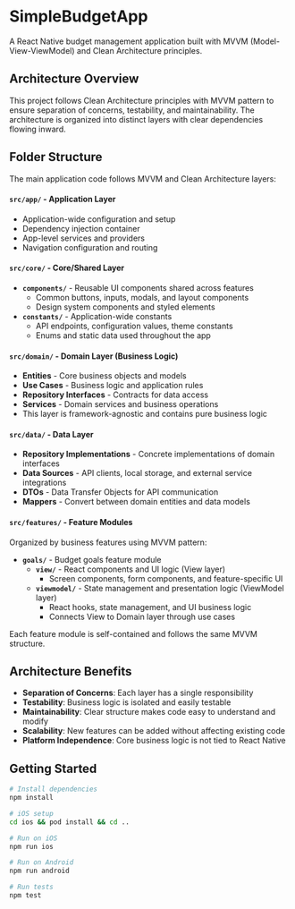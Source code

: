 # SimpleBudgetApp

A React Native budget management application built with MVVM (Model-View-ViewModel) and Clean Architecture principles.

## Architecture Overview

This project follows Clean Architecture principles with MVVM pattern to ensure separation of concerns, testability, and maintainability. The architecture is organized into distinct layers with clear dependencies flowing inward.

## Folder Structure

The main application code follows MVVM and Clean Architecture layers:

#### **`src/app/`** - Application Layer
- Application-wide configuration and setup
- Dependency injection container
- App-level services and providers
- Navigation configuration and routing

#### **`src/core/`** - Core/Shared Layer
- **`components/`** - Reusable UI components shared across features
  - Common buttons, inputs, modals, and layout components
  - Design system components and styled elements
- **`constants/`** - Application-wide constants
  - API endpoints, configuration values, theme constants
  - Enums and static data used throughout the app

#### **`src/domain/`** - Domain Layer (Business Logic)
- **Entities** - Core business objects and models
- **Use Cases** - Business logic and application rules
- **Repository Interfaces** - Contracts for data access
- **Services** - Domain services and business operations
- This layer is framework-agnostic and contains pure business logic

#### **`src/data/`** - Data Layer
- **Repository Implementations** - Concrete implementations of domain interfaces
- **Data Sources** - API clients, local storage, and external service integrations
- **DTOs** - Data Transfer Objects for API communication
- **Mappers** - Convert between domain entities and data models

#### **`src/features/`** - Feature Modules
Organized by business features using MVVM pattern:

- **`goals/`** - Budget goals feature module
  - **`view/`** - React components and UI logic (View layer)
    - Screen components, form components, and feature-specific UI
  - **`viewmodel/`** - State management and presentation logic (ViewModel layer)
    - React hooks, state management, and UI business logic
    - Connects View to Domain layer through use cases

Each feature module is self-contained and follows the same MVVM structure.

## Architecture Benefits

- **Separation of Concerns**: Each layer has a single responsibility
- **Testability**: Business logic is isolated and easily testable
- **Maintainability**: Clear structure makes code easy to understand and modify
- **Scalability**: New features can be added without affecting existing code
- **Platform Independence**: Core business logic is not tied to React Native

## Getting Started

```bash
# Install dependencies
npm install

# iOS setup
cd ios && pod install && cd ..

# Run on iOS
npm run ios

# Run on Android
npm run android

# Run tests
npm test
```